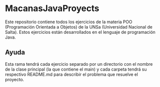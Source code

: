# MacanasJavaProyects

Este repositorio contiene todos los ejercicios de la materia
POO (Programación Orientada a Objetos) de la UNSa (Universidad
Nacional de Salta). Estos ejercicios están desarrollados en el
lenguaje de programación Java.

## Ayuda

Esta rama tendrá cada ejercicio separado por un directorio con el
nombre de la clase principal (la que contiene el main) y cada carpeta
tendrá su respectivo README.md para describir el problema que resuelve
el proyecto.
